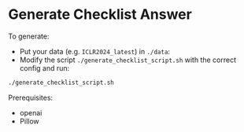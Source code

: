 # Generate Checklist Answer

To generate:

- Put your data (e.g. `ICLR2024_latest`) in `./data`:
- Modify the script `./generate_checklist_script.sh` with the correct config and run:

```bash
./generate_checklist_script.sh 
```

Prerequisites:

- openai
- Pillow
